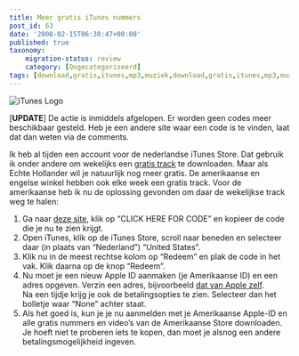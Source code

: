 ```yaml
---
title: Meer gratis iTunes nummers
post_id: 63
date: '2008-02-15T06:30:47+00:00'
published: true
taxonomy:
    migration-status: review
    category: [Ongecategoriseerd]
tags: [download,gratis,itunes,mp3,muziek,download,gratis,itunes,mp3,muziek]
---
```

![iTunes Logo](/images/2008/02/itunes-logo.thumbnail.png)

[**UPDATE**] De actie is inmiddels afgelopen. Er worden geen codes meer beschikbaar gesteld. Heb je een andere site waar een code is te vinden, laat dat dan weten via de comments.

Ik heb al tijden een account voor de nederlandse iTunes Store. Dat gebruik ik onder andere om wekelijks een [gratis track](http://www.onemorething.nl/?p=showarticle&art_id=2844) te downloaden. Maar als Echte Hollander wil je natuurlijk nog meer gratis. De amerikaanse en engelse winkel hebben ook elke week een gratis track. Voor de amerikaanse heb ik nu de oplossing gevonden om daar de wekelijkse track weg te halen:

1. Ga naar [deze site](http://www.tunecore.com/freealbum), klik op “CLICK HERE FOR CODE” en kopieer de code die je nu te zien krijgt.
2. Open iTunes, klik op de iTunes Store, scroll naar beneden en selecteer daar (in plaats van “Nederland”) “United States”.
3. Klik nu in de meest rechtse kolom op “Redeem” en plak de code in het vak. Klik daarna op de knop “Redeem”.
4. Nu moet je een níeuw Apple ID aanmaken (je Amerikaanse ID) en een adres opgeven. Verzin een adres, bijvoorbeeld [dat van Apple zelf](http://www.apple.com/contact/).  
 Na een tijdje krijg je ook de betalingsopties te zien. Selecteer dan het bolletje waar “None” achter staat.
5. Als het goed is, kun je je nu aanmelden met je Amerikaanse Apple-ID en alle gratis nummers en video’s van de Amerikaanse Store downloaden. Je hoeft niet te proberen iets te kopen, dan moet je alsnog een andere betalingsmogelijkheid ingeven.